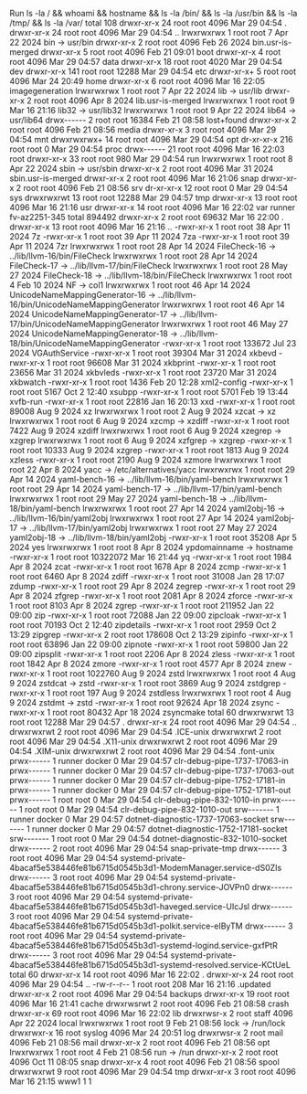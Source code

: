 Run ls -la / && whoami && hostname && ls -la /bin/ && ls -la /usr/bin && ls -la /tmp/ && ls -la /var/
total 108
drwxr-xr-x   24 root root  4096 Mar 29 04:54 .
drwxr-xr-x   24 root root  4096 Mar 29 04:54 ..
lrwxrwxrwx    1 root root     7 Apr 22  2024 bin -> usr/bin
drwxr-xr-x    2 root root  4096 Feb 26  2024 bin.usr-is-merged
drwxr-xr-x    5 root root  4096 Feb 21 09:01 boot
drwxr-xr-x    4 root root  4096 Mar 29 04:57 data
drwxr-xr-x   18 root root  4020 Mar 29 04:54 dev
drwxr-xr-x  141 root root 12288 Mar 29 04:54 etc
drwxr-xr-x+   5 root root  4096 Mar 24 20:49 home
drwxr-xr-x    6 root root  4096 Mar 16 22:05 imagegeneration
lrwxrwxrwx    1 root root     7 Apr 22  2024 lib -> usr/lib
drwxr-xr-x    2 root root  4096 Apr  8  2024 lib.usr-is-merged
lrwxrwxrwx    1 root root     9 Mar 16 21:16 lib32 -> usr/lib32
lrwxrwxrwx    1 root root     9 Apr 22  2024 lib64 -> usr/lib64
drwx------    2 root root 16384 Feb 21 08:58 lost+found
drwxr-xr-x    2 root root  4096 Feb 21 08:56 media
drwxr-xr-x    3 root root  4096 Mar 29 04:54 mnt
drwxrwxrwx+  14 root root  4096 Mar 29 04:54 opt
dr-xr-xr-x  216 root root     0 Mar 29 04:54 proc
drwx------   21 root root  4096 Mar 16 22:03 root
drwxr-xr-x   33 root root   980 Mar 29 04:54 run
lrwxrwxrwx    1 root root     8 Apr 22  2024 sbin -> usr/sbin
drwxr-xr-x    2 root root  4096 Mar 31  2024 sbin.usr-is-merged
drwxr-xr-x    2 root root  4096 Mar 16 21:06 snap
drwxr-xr-x    2 root root  4096 Feb 21 08:56 srv
dr-xr-xr-x   12 root root     0 Mar 29 04:54 sys
drwxrwxrwt   13 root root 12288 Mar 29 04:57 tmp
drwxr-xr-x   13 root root  4096 Mar 16 21:16 usr
drwxr-xr-x   14 root root  4096 Mar 16 22:02 var
runner
fv-az2251-345
total 894492
drwxr-xr-x  2 root root        69632 Mar 16 22:00 .
drwxr-xr-x 13 root root         4096 Mar 16 21:16 ..
-rwxr-xr-x  1 root root           38 Apr 11  2024 7z
-rwxr-xr-x  1 root root           39 Apr 11  2024 7za
-rwxr-xr-x  1 root root           39 Apr 11  2024 7zr
lrwxrwxrwx  1 root root           28 Apr 14  2024 FileCheck-16 -> ../lib/llvm-16/bin/FileCheck
lrwxrwxrwx  1 root root           28 Apr 14  2024 FileCheck-17 -> ../lib/llvm-17/bin/FileCheck
lrwxrwxrwx  1 root root           28 May 27  2024 FileCheck-18 -> ../lib/llvm-18/bin/FileCheck
lrwxrwxrwx  1 root root            4 Feb 10  2024 NF -> col1
lrwxrwxrwx  1 root root           46 Apr 14  2024 UnicodeNameMappingGenerator-16 -> ../lib/llvm-16/bin/UnicodeNameMappingGenerator
lrwxrwxrwx  1 root root           46 Apr 14  2024 UnicodeNameMappingGenerator-17 -> ../lib/llvm-17/bin/UnicodeNameMappingGenerator
lrwxrwxrwx  1 root root           46 May 27  2024 UnicodeNameMappingGenerator-18 -> ../lib/llvm-18/bin/UnicodeNameMappingGenerator
-rwxr-xr-x  1 root root       133672 Jul 23  2024 VGAuthService
-rwxr-xr-x  1 root root        39304 Mar 31  2024 xkbevd
-rwxr-xr-x  1 root root        96608 Mar 31  2024 xkbprint
-rwxr-xr-x  1 root root        23656 Mar 31  2024 xkbvleds
-rwxr-xr-x  1 root root        23720 Mar 31  2024 xkbwatch
-rwxr-xr-x  1 root root         1436 Feb 20 12:28 xml2-config
-rwxr-xr-x  1 root root         5167 Oct  2 12:40 xsubpp
-rwxr-xr-x  1 root root         5701 Feb 19 13:44 xvfb-run
-rwxr-xr-x  1 root root        22816 Jan 16 20:13 xxd
-rwxr-xr-x  1 root root        89008 Aug  9  2024 xz
lrwxrwxrwx  1 root root            2 Aug  9  2024 xzcat -> xz
lrwxrwxrwx  1 root root            6 Aug  9  2024 xzcmp -> xzdiff
-rwxr-xr-x  1 root root         7422 Aug  9  2024 xzdiff
lrwxrwxrwx  1 root root            6 Aug  9  2024 xzegrep -> xzgrep
lrwxrwxrwx  1 root root            6 Aug  9  2024 xzfgrep -> xzgrep
-rwxr-xr-x  1 root root        10333 Aug  9  2024 xzgrep
-rwxr-xr-x  1 root root         1813 Aug  9  2024 xzless
-rwxr-xr-x  1 root root         2190 Aug  9  2024 xzmore
lrwxrwxrwx  1 root root           22 Apr  8  2024 yacc -> /etc/alternatives/yacc
lrwxrwxrwx  1 root root           29 Apr 14  2024 yaml-bench-16 -> ../lib/llvm-16/bin/yaml-bench
lrwxrwxrwx  1 root root           29 Apr 14  2024 yaml-bench-17 -> ../lib/llvm-17/bin/yaml-bench
lrwxrwxrwx  1 root root           29 May 27  2024 yaml-bench-18 -> ../lib/llvm-18/bin/yaml-bench
lrwxrwxrwx  1 root root           27 Apr 14  2024 yaml2obj-16 -> ../lib/llvm-16/bin/yaml2obj
lrwxrwxrwx  1 root root           27 Apr 14  2024 yaml2obj-17 -> ../lib/llvm-17/bin/yaml2obj
lrwxrwxrwx  1 root root           27 May 27  2024 yaml2obj-18 -> ../lib/llvm-18/bin/yaml2obj
-rwxr-xr-x  1 root root        35208 Apr  5  2024 yes
lrwxrwxrwx  1 root root            8 Apr  8  2024 ypdomainname -> hostname
-rwxr-xr-x  1 root root     10322072 Mar 16 21:44 yq
-rwxr-xr-x  1 root root         1984 Apr  8  2024 zcat
-rwxr-xr-x  1 root root         1678 Apr  8  2024 zcmp
-rwxr-xr-x  1 root root         6460 Apr  8  2024 zdiff
-rwxr-xr-x  1 root root        31008 Jan 28 17:07 zdump
-rwxr-xr-x  1 root root           29 Apr  8  2024 zegrep
-rwxr-xr-x  1 root root           29 Apr  8  2024 zfgrep
-rwxr-xr-x  1 root root         2081 Apr  8  2024 zforce
-rwxr-xr-x  1 root root         8103 Apr  8  2024 zgrep
-rwxr-xr-x  1 root root       211952 Jan 22 09:00 zip
-rwxr-xr-x  1 root root        72088 Jan 22 09:00 zipcloak
-rwxr-xr-x  1 root root        70193 Oct  2 12:40 zipdetails
-rwxr-xr-x  1 root root         2959 Oct  2 13:29 zipgrep
-rwxr-xr-x  2 root root       178608 Oct  2 13:29 zipinfo
-rwxr-xr-x  1 root root        63896 Jan 22 09:00 zipnote
-rwxr-xr-x  1 root root        59800 Jan 22 09:00 zipsplit
-rwxr-xr-x  1 root root         2206 Apr  8  2024 zless
-rwxr-xr-x  1 root root         1842 Apr  8  2024 zmore
-rwxr-xr-x  1 root root         4577 Apr  8  2024 znew
-rwxr-xr-x  1 root root      1022760 Aug  9  2024 zstd
lrwxrwxrwx  1 root root            4 Aug  9  2024 zstdcat -> zstd
-rwxr-xr-x  1 root root         3869 Aug  9  2024 zstdgrep
-rwxr-xr-x  1 root root          197 Aug  9  2024 zstdless
lrwxrwxrwx  1 root root            4 Aug  9  2024 zstdmt -> zstd
-rwxr-xr-x  1 root root        92624 Apr 18  2024 zsync
-rwxr-xr-x  1 root root        80432 Apr 18  2024 zsyncmake
total 60
drwxrwxrwt 13 root   root   12288 Mar 29 04:57 .
drwxr-xr-x 24 root   root    4096 Mar 29 04:54 ..
drwxrwxrwt  2 root   root    4096 Mar 29 04:54 .ICE-unix
drwxrwxrwt  2 root   root    4096 Mar 29 04:54 .X11-unix
drwxrwxrwt  2 root   root    4096 Mar 29 04:54 .XIM-unix
drwxrwxrwt  2 root   root    4096 Mar 29 04:54 .font-unix
prwx------  1 runner docker     0 Mar 29 04:57 clr-debug-pipe-1737-17063-in
prwx------  1 runner docker     0 Mar 29 04:57 clr-debug-pipe-1737-17063-out
prwx------  1 runner docker     0 Mar 29 04:57 clr-debug-pipe-1752-17181-in
prwx------  1 runner docker     0 Mar 29 04:57 clr-debug-pipe-1752-17181-out
prwx------  1 root   root       0 Mar 29 04:54 clr-debug-pipe-832-1010-in
prwx------  1 root   root       0 Mar 29 04:54 clr-debug-pipe-832-1010-out
srw-------  1 runner docker     0 Mar 29 04:57 dotnet-diagnostic-1737-17063-socket
srw-------  1 runner docker     0 Mar 29 04:57 dotnet-diagnostic-1752-17181-socket
srw-------  1 root   root       0 Mar 29 04:54 dotnet-diagnostic-832-1010-socket
drwx------  2 root   root    4096 Mar 29 04:54 snap-private-tmp
drwx------  3 root   root    4096 Mar 29 04:54 systemd-private-4bacaf5e538446fe81b6715d0545b3d1-ModemManager.service-dS0ZIs
drwx------  3 root   root    4096 Mar 29 04:54 systemd-private-4bacaf5e538446fe81b6715d0545b3d1-chrony.service-JOVPn0
drwx------  3 root   root    4096 Mar 29 04:54 systemd-private-4bacaf5e538446fe81b6715d0545b3d1-haveged.service-UIcJsl
drwx------  3 root   root    4096 Mar 29 04:54 systemd-private-4bacaf5e538446fe81b6715d0545b3d1-polkit.service-eIByTM
drwx------  3 root   root    4096 Mar 29 04:54 systemd-private-4bacaf5e538446fe81b6715d0545b3d1-systemd-logind.service-gxfPtR
drwx------  3 root   root    4096 Mar 29 04:54 systemd-private-4bacaf5e538446fe81b6715d0545b3d1-systemd-resolved.service-KCtUeL
total 60
drwxr-xr-x 14 root root   4096 Mar 16 22:02 .
drwxr-xr-x 24 root root   4096 Mar 29 04:54 ..
-rw-r--r--  1 root root    208 Mar 16 21:16 .updated
drwxr-xr-x  2 root root   4096 Mar 29 04:54 backups
drwxr-xr-x 19 root root   4096 Mar 16 21:41 cache
drwxrwsrwt  2 root root   4096 Feb 21 08:58 crash
drwxr-xr-x 69 root root   4096 Mar 16 22:02 lib
drwxrwsr-x  2 root staff  4096 Apr 22  2024 local
lrwxrwxrwx  1 root root      9 Feb 21 08:56 lock -> /run/lock
drwxrwxr-x 16 root syslog 4096 Mar 24 20:51 log
drwxrwsr-x  2 root mail   4096 Feb 21 08:56 mail
drwxr-xr-x  2 root root   4096 Feb 21 08:56 opt
lrwxrwxrwx  1 root root      4 Feb 21 08:56 run -> /run
drwxr-xr-x  2 root root   4096 Oct 11 08:05 snap
drwxr-xr-x  4 root root   4096 Feb 21 08:56 spool
drwxrwxrwt  9 root root   4096 Mar 29 04:54 tmp
drwxr-xr-x  3 root root   4096 Mar 16 21:15 www1
1
1
